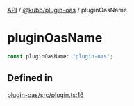 [API](../../../packages.md) / [@kubb/plugin-oas](../index.md) / pluginOasName

# pluginOasName

```ts
const pluginOasName: "plugin-oas";
```

## Defined in

[plugin-oas/src/plugin.ts:16](https://github.com/kubb-project/kubb/blob/7f30045af96d8c89b6cda0a30f7535f095a0cb45/packages/plugin-oas/src/plugin.ts#L16)
